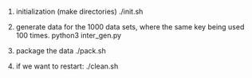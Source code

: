 1. initialization (make directories)
   ./init.sh

2. generate data for the 1000 data sets, where the same key being used 100 times.
   python3 inter_gen.py

3. package the data
   ./pack.sh

4. if we want to restart:
   ./clean.sh 
